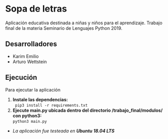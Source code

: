 # Sopa de letras
Aplicación educativa destinada a niñas y niños para el aprendizaje.
Trabajo final de la materia Seminario de Lenguajes Python 2019.

## Desarrolladores
* Karim Emilio
* Arturo Wettstein

## Ejecución
Para ejecutar la aplicación

1. <b>Instale las dependencias:</b>
    <br>``` pip3 install -r requirements.txt```
2. <b>Ejecute main.py ubicada dentro del directorio /trabajo_final/modulos/ con python3:</b>
    <br>```python3 main.py```

* <i>La aplicación fue testeada en <b>Ubuntu 18.04 LTS</b></i>



